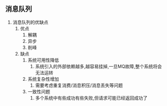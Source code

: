 ## 消息队列

1.  消息队列的优缺点
    1.  优点
        1.  解耦
        2.  异步
        3.  削峰
    2.  缺点
        1.  系统可用性降低
            1.  系统引入的外部依赖越多,越容易挂掉,一旦MQ故障,整个系统将会无法运转
        2.  系统复杂性增加
            1.  需要考虑重复消费/消息积压/消息丢失等问题
        3.  一致性问题
            1.  多个系统中有些成功有些失败,但请求可能已经返回成功了